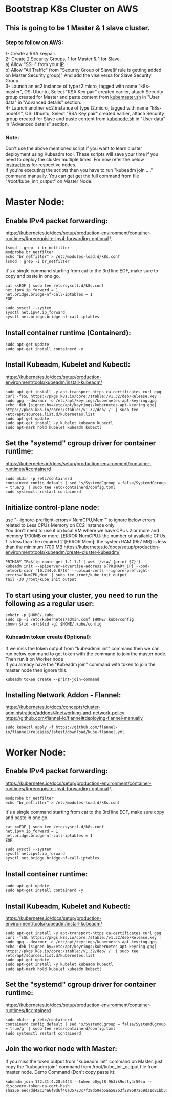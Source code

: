 # Bootstrap K8s Cluster on AWS

## This is going to be 1 Master & 1 slave cluster.

### Step to follow on AWS:
  1- Create a RSA keypair.\
  2- Create 2 Security Groups, 1 for Master & 1 for Slave.\
    a) Allow "SSH" from your [IP](https://whatismyipaddress.com/).\
    b) Allow "All Traffic" from "Security Group of Slave(if rule is getting added on Master Security group)"  And add the vise versa for Slave Security Group.\
  3- Launch an ec2 instance of type t2.micro, tagged with name "k8s-master", OS: Ubuntu, Select "RSA Key pair" created earlier, attach Security group created for Master and paste content from [kubemaster.sh](Scripts/kubemaster.sh) in "User data" in "Advanced details" section.\
  4- Launch another ec2 instance of type t2.micro, tagged with name "k8s-node01", OS: Ubuntu, Select "RSA Key pair" created earlier, attach Security group created for Slave and paste content from [kubenode.sh](Scripts/kubenode.sh) in "User data" in "Advanced details" section.

### Note:
Don't use the above mentioned script if you want to learn cluster deployment using Kubeadm tool. These scripts will save your time if you need to deploy the cluster multiple times.
For now refer the below [Instructions](https://github.com/r4riyaz/bootstrap-kubernetes-cluster/edit/main/README.md#master-node) for respective nodes.\
If you're executing the scripts then you have to run "kubeadm join ...." command manually. You can get get the full command from file "/root/kube_init_output" on Master Node.



# Master Node:
## Enable IPv4 packet forwarding:
https://kubernetes.io/docs/setup/production-environment/container-runtimes/#prerequisite-ipv4-forwarding-optional \
```
lsmod | grep -i br_netfilter
modprobe br_netfilter
echo "br_netfilter" > /etc/modules-load.d/k8s.conf
lsmod | grep -i br_netfilter
```
It's a single command starting from cat to the 3rd line EOF, make sure to copy and paste in one go.
```
cat <<EOF | sudo tee /etc/sysctl.d/k8s.conf
net.ipv4.ip_forward = 1
net.bridge.bridge-nf-call-iptables = 1
EOF
```
```
sudo sysctl --system
sysctl net.ipv4.ip_forward
sysctl net.bridge.bridge-nf-call-iptables
```

## Install container runtime (Containerd):
```
sudo apt-get update
sudo apt-get install containerd -y
```
## Install Kubeadm, Kubelet and Kubectl:
https://kubernetes.io/docs/setup/production-environment/tools/kubeadm/install-kubeadm/
```
sudo apt-get install -y apt-transport-https ca-certificates curl gpg
curl -fsSL https://pkgs.k8s.io/core:/stable:/v1.32/deb/Release.key | sudo gpg --dearmor -o /etc/apt/keyrings/kubernetes-apt-keyring.gpg
echo 'deb [signed-by=/etc/apt/keyrings/kubernetes-apt-keyring.gpg] https://pkgs.k8s.io/core:/stable:/v1.32/deb/ /' | sudo tee /etc/apt/sources.list.d/kubernetes.list
sudo apt-get update
sudo apt-get install -y kubelet kubeadm kubectl
sudo apt-mark hold kubelet kubeadm kubectl
```

## Set the "systemd" cgroup driver for container runtime:
https://kubernetes.io/docs/setup/production-environment/container-runtimes/#containerd
```
sudo mkdir -p /etc/containerd
containerd config default | sed 's/SystemdCgroup = false/SystemdCgroup = true/g' | sudo tee /etc/containerd/config.toml
sudo systemctl restart containerd
```

## Initialize control-plane node:
use "--ignore-preflight-errors='NumCPU,Mem'" to ignore below errors related to Less CPUs Memory on EC2 Instance only.\
You don't need to use it on local VM where we have CPUs 2 or more and memory 1700MB or more.
[ERROR NumCPU]: the number of available CPUs 1 is less than the required 2
[ERROR Mem]: the system RAM (957 MB) is less than the minimum 1700 MB
https://kubernetes.io/docs/setup/production-environment/tools/kubeadm/create-cluster-kubeadm/
```
PRIMARY_IP=$(ip route get 1.1.1.1 | awk '/via/ {print $7}')
kubeadm init --apiserver-advertise-address ${PRIMARY_IP} --pod-network-cidr '10.244.0.0/16' --upload-certs --ignore-preflight-errors='NumCPU,Mem' | sudo tee /root/kube_init_output
tail -30 /root/kube_init_output
```

## To start using your cluster, you need to run the following as a regular user:
```
smkdir -p $HOME/.kube
sudo cp -i /etc/kubernetes/admin.conf $HOME/.kube/config
chown $(id -u):$(id -g) $HOME/.kube/config
```
### Kubeadm token create (Optional):
If we miss the token output from "kubeadmin init" command then we can run below command to get token with the command to join the master node. Then run it on Worker node\
If you already have the "Kubeadm join" command with token to join the master node then ignore this.
```
kubeadm token create --print-join-command
```

## Installing Network Addon - Flannel:
https://kubernetes.io/docs/concepts/cluster-administration/addons/#networking-and-network-policy
https://github.com/flannel-io/flannel#deploying-flannel-manually
```
sudo kubectl apply -f https://github.com/flannel-io/flannel/releases/latest/download/kube-flannel.yml
```


# Worker Node:
## Enable IPv4 packet forwarding:
https://kubernetes.io/docs/setup/production-environment/container-runtimes/#prerequisite-ipv4-forwarding-optional \
```
modprobe br_netfilter
echo "br_netfilter" > /etc/modules-load.d/k8s.conf
```
It's a single command starting from cat to the 3rd line EOF, make sure copy and paste in one go.
```
cat <<EOF | sudo tee /etc/sysctl.d/k8s.conf
net.ipv4.ip_forward = 1
net.bridge.bridge-nf-call-iptables = 1
EOF
```
```
sudo sysctl --system
sysctl net.ipv4.ip_forward
sysctl net.bridge.bridge-nf-call-iptables
```

## Install container runtime:
```
sudo apt-get update
sudo apt-get install containerd -y
```
## Install Kubeadm, Kubelet and Kubectl:
https://kubernetes.io/docs/setup/production-environment/tools/kubeadm/install-kubeadm/
```
sudo apt-get install -y apt-transport-https ca-certificates curl gpg
curl -fsSL https://pkgs.k8s.io/core:/stable:/v1.32/deb/Release.key | sudo gpg --dearmor -o /etc/apt/keyrings/kubernetes-apt-keyring.gpg
echo 'deb [signed-by=/etc/apt/keyrings/kubernetes-apt-keyring.gpg] https://pkgs.k8s.io/core:/stable:/v1.32/deb/ /' | sudo tee /etc/apt/sources.list.d/kubernetes.list
sudo apt-get update
sudo apt-get install -y kubelet kubeadm kubectl
sudo apt-mark hold kubelet kubeadm kubectl
```

## Set the "systemd" cgroup driver for container runtime:
https://kubernetes.io/docs/setup/production-environment/container-runtimes/#containerd
```
sudo mkdir -p /etc/containerd
containerd config default | sed 's/SystemdCgroup = false/SystemdCgroup = true/g' | sudo tee /etc/containerd/config.toml
sudo systemctl restart containerd
```

## Join the worker node with Master:
If you miss the token output from "kubeadm init" command on Master. just copy the "kubeadm join" command from /root/kube_init_output file from master node.
Demo Command (Don't copy paste it):
```
kubeadm join 172.31.4.28:6443 --token b0ygt8.9h3ik9osty4r50zu --discovery-token-ca-cert-hash sha256:eec7dd42c34a6f8d6f40a35723c7f39d59eb5aa582b3f289687269da1d81bb3d
```
